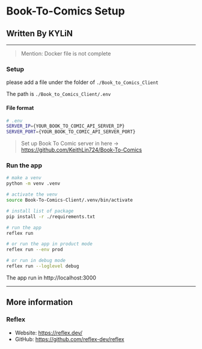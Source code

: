 # Book-To-Comics Setup
## Written By KYLiN

---
> Mention: Docker file is not complete
### Setup
please add a file under the folder of `./Book_to_Comics_Client`

The path is `./Book_to_Comics_Client/.env`

#### File format

```sh
# .env
SERVER_IP={YOUR_BOOK_TO_COMIC_API_SERVER_IP}
SERVER_PORT={YOUR_BOOK_TO_COMIC_API_SERVER_PORT}
```
> Set up Book To Comic server in here -> https://github.com/KeithLin724/Book-To-Comics

### Run the app
```sh
# make a venv
python -m venv .venv

# activate the venv
source Book-To-Comics-Client/.venv/bin/activate

# install list of package
pip install -r ./requirements.txt

# run the app
reflex run 

# or run the app in product mode
reflex run --env prod

# or run in debug mode
reflex run --loglevel debug
``` 
The app run in http://localhost:3000


---

## More information
### Reflex
- Website: https://reflex.dev/
- GitHub: https://github.com/reflex-dev/reflex
